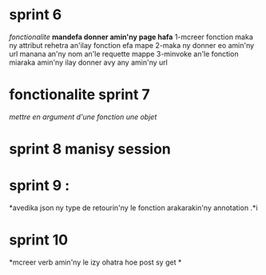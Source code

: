 # sprint 6
  *fonctionalite*
    **mandefa donner amin'ny page hafa**
    1-mcreer fonction maka ny attribut rehetra an'ilay fonction efa mape 
    2-maka ny donner eo amin'ny url manana an'ny nom an'le requette mappe
    3-minvoke an'le fonction miaraka amin'ny ilay donner avy any amin'ny url
      
# fonctionalite sprint 7 
  *mettre en argument d'une fonction une objet*


# sprint 8 manisy session


# sprint 9 :
  *avedika json ny type de retourin'ny le fonction arakarakin'ny annotation .*i


# sprint 10 
  *mcreer verb amin'ny le izy ohatra hoe post sy get *